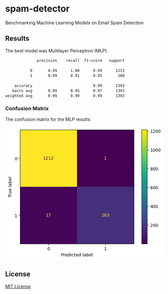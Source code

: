 # spam-detector

Benchmarking Machine Learning Models on Email Spam Detection

## Results

The best model was Multilayer Perceptron (MLP).

```
              precision    recall  f1-score   support

           0       0.99      1.00      0.99      1213
           1       0.99      0.91      0.95       180

    accuracy                           0.99      1393
   macro avg       0.99      0.95      0.97      1393
weighted avg       0.99      0.99      0.99      1393
```

### Confusion Matrix

The confusion matrix for the MLP results:

![Confusion Matrix](cm.png)

## License

[MIT License](LICENSE)